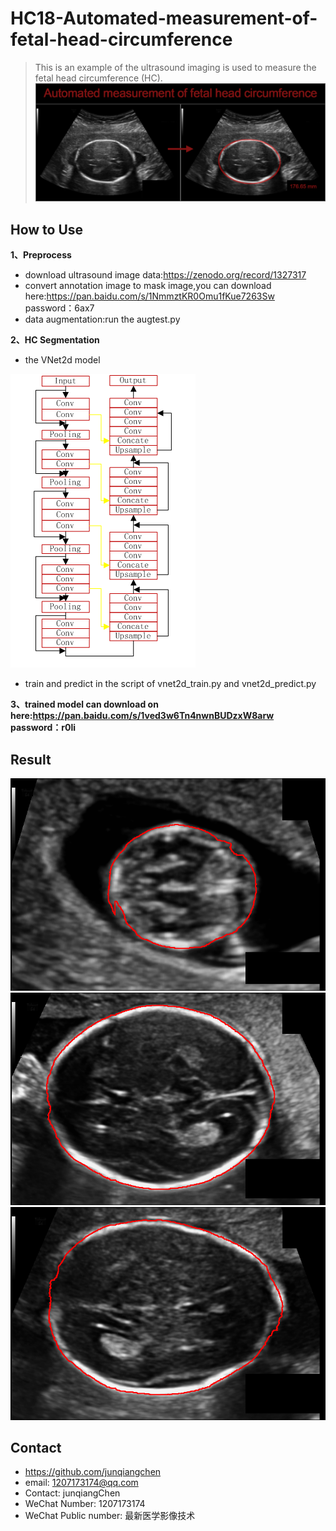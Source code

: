 # HC18-Automated-measurement-of-fetal-head-circumference
> This is an example of the ultrasound imaging is used to measure the fetal head circumference (HC).
![](bannerV3_V5OH10E.png)

## How to Use

**1、Preprocess**
* download ultrasound image data:https://zenodo.org/record/1327317
* convert annotation image to mask image,you can download here:https://pan.baidu.com/s/1NmmztKR0Omu1fKue7263Sw password：6ax7 
* data augmentation:run the augtest.py

**2、HC Segmentation**
* the VNet2d model

![](VNet2d.png) 

* train and predict in the script of vnet2d_train.py and vnet2d_predict.py

**3、trained model can download on here:https://pan.baidu.com/s/1ved3w6Tn4nwnBUDzxW8arw password：r0li**

## Result
![](37.bmp)
![](38.bmp)
![](32.bmp)

## Contact
* https://github.com/junqiangchen
* email: 1207173174@qq.com
* Contact: junqiangChen
* WeChat Number: 1207173174
* WeChat Public number: 最新医学影像技术
